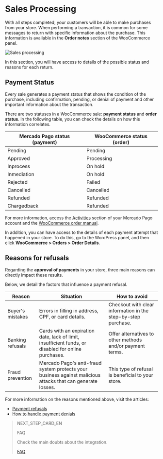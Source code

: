 # Sales Processing

With all steps completed, your customers will be able to make purchases from your store. When performing a transaction, it is common for some messages to return with specific information about the purchase. This information is available in the **Order notes** section of the WooCommerce panel.

![Sales processing](/images/woocomerce/en_order_notes_03.png)

In this section, you will have access to details of the possible status and reasons for each return.

## Payment Status

Every sale generates a payment status that shows the condition of the purchase, including confirmation, pending, or denial of payment and other important information about the transaction.

There are two statuses in a WooCommerce sale: **payment status** and **order status**. In the following table, you can check the details on how this information correlates.

| Mercado Pago status (payment) | WooCommerce status (order) |
|---|---|
| Pending | Pending |
| Approved | Processing |
| Inprocess | On hold |
| Inmediation | On hold|
| Rejected | Failed |
| Cancelled | Cancelled |
| Refunded | Refunded |
| Chargedback| Refunded|

For more information, access the [Activities](https://www.mercadopago[FAKER][URL][DOMAIN]/activities) section of your Mercado Pago account and the [WooCommerce order manual](https://docs.woocommerce.com/document/managing-orders/).

In addition, you can have access to the details of each payment attempt that happened in your store. To do this, go to the WordPress panel, and then click **WooCommerce > Orders > Order Details**.

## Reasons for refusals 

Regarding the **approval of payments** in your store, three main reasons can directly impact these results.  

Below, we detail the factors that influence a payment refusal.

| Reason | Situation | How to avoid |
|---|---|---|
| Buyer's mistakes | Errors in filling in address, CPF, or card details. | Checkout with clear information in the step-by-step purchase. |
| Banking refusals | Cards with an expiration date, lack of limit, insufficient funds, or disabled for online purchases. | Offer alternatives to other methods and/or payment terms. |
| Fraud prevention | Mercado Pago's anti-fraud system protects your business against malicious attacks that can generate losses.| This type of refusal is beneficial to your store. |

For more information on the reasons mentioned above, visit the articles:

* [Payment refusals](https://conteudo.mercadopago.com.br/entenda-como-funcionam-as-recusas-de-aprovacao-de-pagamentos-no-mercado-pago) 
* [How to handle payment denials](https://conteudo.mercadopago.com.br/como-lidar-com-as-recusas-de-pagamento-do-cartao-de-credito-no-seu-e-commerce)

> NEXT_STEP_CARD_EN
>
> FAQ
>
> Check the main doubts about the integration.
>
> [FAQ](https://www.mercadopago[FAKER][URL][DOMAIN]/developers/en/guides/plugins/woocommerce/faq)